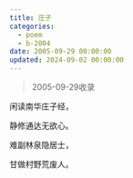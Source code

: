 ```yaml
---
title: 庄子
categories:
  - poem
  - b-2004
date: 2005-09-29 00:00:00
updated: 2024-09-02 00:00:00
---
```


> 2005-09-29收录

闲读南华庄子经，

静修通达无欲心。

难副林泉隐居士，

甘做村野荒废人。

